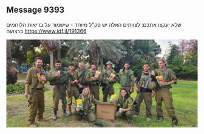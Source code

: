 ## Message 9393

שלא יעקצו אתכם: 
לצוותים האלה יש פק"ל מיוחד - שישמור על בריאות הלוחמים ברצועה
https://www.idf.il/191366

![Photo](./9393/9393_photo.jpg)
